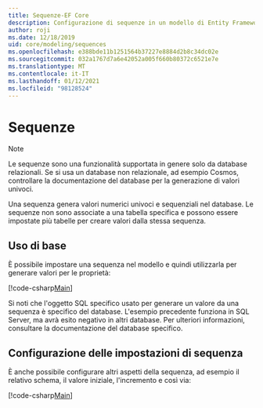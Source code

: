 ```yaml
---
title: Sequenze-EF Core
description: Configurazione di sequenze in un modello di Entity Framework Core
author: roji
ms.date: 12/18/2019
uid: core/modeling/sequences
ms.openlocfilehash: e388bde11b1251564b37227e8884d2b8c34dc02e
ms.sourcegitcommit: 032a1767d7a6e42052a005f660b80372c6521e7e
ms.translationtype: MT
ms.contentlocale: it-IT
ms.lasthandoff: 01/12/2021
ms.locfileid: "98128524"
---
```

# <a name="sequences"></a>Sequenze

> [!NOTE]
> Le sequenze sono una funzionalità supportata in genere solo da database relazionali. Se si usa un database non relazionale, ad esempio Cosmos, controllare la documentazione del database per la generazione di valori univoci.

Una sequenza genera valori numerici univoci e sequenziali nel database. Le sequenze non sono associate a una tabella specifica e possono essere impostate più tabelle per creare valori dalla stessa sequenza.

## <a name="basic-usage"></a>Uso di base

È possibile impostare una sequenza nel modello e quindi utilizzarla per generare valori per le proprietà:

[!code-csharp[Main](../../../samples/core/Modeling/FluentAPI/Sequence.cs?name=Sequence&highlight=3,7)]

Si noti che l'oggetto SQL specifico usato per generare un valore da una sequenza è specifico del database. L'esempio precedente funziona in SQL Server, ma avrà esito negativo in altri database. Per ulteriori informazioni, consultare la documentazione del database specifico.

## <a name="configuring-sequence-settings"></a>Configurazione delle impostazioni di sequenza

È anche possibile configurare altri aspetti della sequenza, ad esempio il relativo schema, il valore iniziale, l'incremento e così via:

[!code-csharp[Main](../../../samples/core/Modeling/FluentAPI/SequenceConfiguration.cs?name=SequenceConfiguration&highlight=3-5)]
